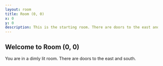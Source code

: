 ```yaml
---
layout: room
title: Room (0, 0)
x: 0
y: 0
description: This is the starting room. There are doors to the east and south.
---
```


<h2>Welcome to Room (0, 0)</h2>
<p>You are in a dimly lit room. There are doors to the east and south.</p>
